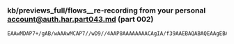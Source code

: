 ### kb/previews_full/flows__re-recording from your personal account@auth.har.part043.md (part 002)

```md
EAAwMDAP7+/gAB/wAAAwMCAP7//wD9//4AAP8AAAAAAAACAgIA/f39AAEBAQABAQEAAgEBAAAAAAAA
```

```
